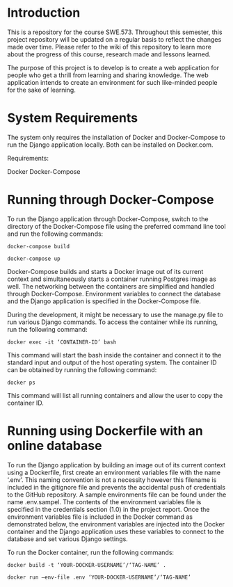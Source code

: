 # Introduction
This is a repository for the course SWE.573. Throughout this semester, this project repository will be updated on a regular basis to reflect the changes made over time. Please refer to the wiki of this repository to learn more about the progress of this course, research made and lessons learned.

The purpose of this project is to develop is to create a web application for people who get a thrill from learning and sharing knowledge. The web application intends to create an environment for such like-minded people for the sake of learning.

# System Requirements

The system only requires the installation of Docker and Docker-Compose to run the Django application locally. Both can be installed on Docker.com.

Requirements:

Docker
Docker-Compose

# Running through Docker-Compose

To run the Django application through Docker-Compose, switch to the directory of the Docker-Compose file using the preferred command line tool and run the following commands:

`docker-compose build`

`docker-compose up`

Docker-Compose builds and starts a Docker image out of its current context and simultaneously starts a container running Postgres image as well. The networking between the containers are simplified and handled through Docker-Compose. Environment variables to connect the database and the Django application is specified in the Docker-Compose file.

During the development, it might be necessary to use the manage.py file to run various Django commands. To access the container while its running, run the following command:

`docker exec -it ‘CONTAINER-ID’ bash`

This command will start the bash inside the container and connect it to the standard input and output of the host operating system. The container ID can be obtained by running the following command:

`docker ps`

This command will list all running containers and allow the user to copy the container ID.

# Running using Dockerfile with an online database

To run the Django application by building an image out of its current context using a Dockerfile, first create an environment variables file with the name ‘.env’. This naming convention is not a necessity however this filename is included in the gitignore file and prevents the accidental push of credentials to the GitHub repository. A sample environments file can be found under the name .env.sampel. The contents of the environment variables file is specified in the credentials section (1.0) in the project report. Once the environment variables file is included in the Docker command as demonstrated below, the environment variables are injected into the Docker container and the Django application uses these variables to connect to the database and set various Django settings.

To run the Docker container, run the following commands:

`docker build -t ‘YOUR-DOCKER-USERNAME’/‘TAG-NAME’ .`

`docker run —env-file .env ‘YOUR-DOCKER-USERNAME’/‘TAG-NAME’`
